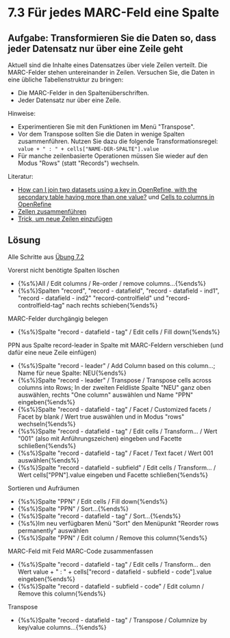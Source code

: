 # 7.3 Für jedes MARC-Feld eine Spalte

## Aufgabe: Transformieren Sie die Daten so, dass jeder Datensatz nur über eine Zeile geht

Aktuell sind die Inhalte eines Datensatzes über viele Zeilen verteilt. Die MARC-Felder stehen untereinander in Zeilen. Versuchen Sie, die Daten in eine übliche Tabellenstruktur zu bringen:

* Die MARC-Felder in den Spaltenüberschriften.
* Jeder Datensatz nur über eine Zeile.

Hinweise:

* Experimentieren Sie mit den Funktionen im Menü "Transpose".
* Vor dem Transpose sollten Sie die Daten in wenige Spalten zusammenführen. Nutzen Sie dazu die folgende Transformationsregel: ```value + " : " + cells["NAME-DER-SPALTE"].value```
* Für manche zeilenbasierte Operationen müssen Sie wieder auf den Modus "Rows" (statt "Records") wechseln.

Literatur:

* [How can I join two datasets using a key in OpenRefine, with the secondary table having more than one value?](http://www.devsplanet.com/question/35776263) und [Cells to columns in OpenRefine](http://stackoverflow.com/questions/15187543/cells-to-columns-in-openrefine)
* [Zellen zusammenführen](http://kb.refinepro.com/2011/07/merge-2-columns-that-have-both-blank.html)
* [Trick, um neue Zeilen einzufügen](http://kb.refinepro.com/2011/12/add-extra-rows-records-in-google-refine.html)

## Lösung

Alle Schritte aus [Übung 7.2](https://felixlohmeier.gitbooks.io/seminar-wir-bauen-uns-einen-bibliothekskatalog/content/07_2_records_bilden.html)

Vorerst nicht benötigte Spalten löschen

* {%s%}All / Edit columns / Re-order / remove columns...{%ends%}
* {%s%}Spalten "record", "record - datafield", "record - datafield - ind1", "record - datafield - ind2" "record-controlfield" und "record-controlfield-tag" nach rechts schieben{%ends%}

MARC-Felder durchgängig belegen

* {%s%}Spalte "record - datafield - tag" / Edit cells / Fill down{%ends%}

PPN aus Spalte record-leader in Spalte mit MARC-Feldern verschieben (und dafür eine neue Zeile einfügen)

* {%s%}Spalte "record - leader" / Add Column based on this column...; Name für neue Spalte: NEU{%ends%}
* {%s%}Spalte "record - leader" / Transpose / Transpose cells across columns into Rows; In der zweiten Feldliste Spalte "NEU" ganz oben auswählen, rechts "One column" auswählen und Name "PPN" eingeben{%ends%}
* {%s%}Spalte "record - datafield - tag" / Facet / Customized facets / Facet by blank / Wert true auswählen und in Modus "rows" wechseln{%ends%}
* {%s%}Spalte "record - datafield - tag" / Edit cells / Transform... / Wert "001" (also mit Anführungszeichen) eingeben und Facette schließen{%ends%}
* {%s%}Spalte "record - datafield - tag" / Facet / Text facet / Wert 001 auswählen{%ends%}
* {%s%}Spalte "record - datafield - subfield" / Edit cells / Transform... / Wert cells["PPN"].value eingeben und Facette schließen{%ends%}

Sortieren und Aufräumen

* {%s%}Spalte "PPN" / Edit cells / Fill down{%ends%}
* {%s%}Spalte "PPN" / Sort...{%ends%}
* {%s%}Spalte "record - datafield - tag" / Sort...{%ends%}
* {%s%}Im neu verfügbaren Menü "Sort" den Menüpunkt "Reorder rows permanently" auswählen
* {%s%}Spalte "PPN" / Edit column / Remove this column{%ends%}

MARC-Feld mit Feld MARC-Code zusammenfassen

* {%s%}Spalte "record - datafield - tag" / Edit cells / Transform... den Wert value + " : " + cells["record - datafield - subfield - code"].value eingeben{%ends%}
* {%s%}Spalte "record - datafield - subfield - code" / Edit column / Remove this column{%ends%}

Transpose

* {%s%}Spalte "record - datafield - tag" / Transpose / Columnize by key/value columns...{%ends%}